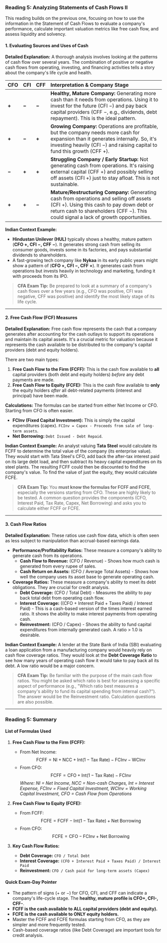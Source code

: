 ### **Reading 5: Analyzing Statements of Cash Flows II**

This reading builds on the previous one, focusing on how to use the information in the Statement of Cash Flows to evaluate a company's performance, calculate important valuation metrics like free cash flow, and assess liquidity and solvency.

#### **1. Evaluating Sources and Uses of Cash**

**Detailed Explanation:**
A thorough analysis involves looking at the patterns of cash flow over several years. The combination of positive or negative cash flows from operating, investing, and financing activities tells a story about the company's life cycle and health.

| CFO | CFI | CFF | Interpretation & Company Stage |
| :-- | :-- | :-- | :--------------------------------------------------------------------------------------------------------------------------------------------------- |
| **+** | **−** | **−** | **Healthy, Mature Company:** Generating more cash than it needs from operations. Using it to invest for the future (CFI −) and pay back capital providers (CFF −, e.g., dividends, debt repayment). This is the ideal pattern. |
| **+** | **−** | **+** | **Growing Company:** Operations are profitable, but the company needs more cash for expansion than it generates internally. So, it's investing heavily (CFI −) and raising capital to fund this growth (CFF +). |
| **−** | **+** | **+** | **Struggling Company / Early Startup:** Not generating cash from operations. It's raising external capital (CFF +) and possibly selling off assets (CFI +) just to stay afloat. This is not sustainable. |
| **+** | **+** | **−** | **Mature/Restructuring Company:** Generating cash from operations and selling off assets (CFI +). Using this cash to pay down debt or return cash to shareholders (CFF −). This could signal a lack of growth opportunities. |

**Indian Context Example:**
* **Hindustan Unilever (HUL)** typically shows a healthy, mature pattern (**CFO +, CFI −, CFF −**). It generates strong cash from selling its consumer goods, invests some in its factories, and pays substantial dividends to shareholders.
* A fast-growing tech company like **Nykaa** in its early public years might show a pattern of (**CFO +, CFI −, CFF +**). It generates cash from operations but invests heavily in technology and marketing, funding it with proceeds from its IPO.

> **CFA Exam Tip:**
> Be prepared to look at a summary of a company's cash flows over a few years (e.g., CFO was positive, CFI was negative, CFF was positive) and identify the most likely stage of its life cycle.

---

#### **2. Free Cash Flow (FCF) Measures**

**Detailed Explanation:**
Free cash flow represents the cash that a company generates after accounting for the cash outlays to support its operations and maintain its capital assets. It's a crucial metric for valuation because it represents the cash available to be distributed to the company's capital providers (debt and equity holders).

There are two main types:
1.  **Free Cash Flow to the Firm (FCFF):** This is the cash flow available to **all** capital providers (both debt and equity holders) *before* any debt payments are made.
2.  **Free Cash Flow to Equity (FCFE):** This is the cash flow available to **only** the equity holders *after* all debt-related payments (interest and principal) have been made.

**Calculations:**
The formulas can be started from either Net Income or CFO. Starting from CFO is often easier.
* **FCInv (Fixed Capital Investment):** This is simply the capital expenditures (capex). `FCInv = Capex - Proceeds from sale of long-term assets`.
* **Net Borrowing:** `Debt Issued - Debt Repaid`.

**Indian Context Example:**
An analyst valuing **Tata Steel** would calculate its FCFF to determine the total value of the company (its enterprise value). They would start with Tata Steel's CFO, add back the after-tax interest paid on its large debt load, and then subtract its heavy capital expenditures on its steel plants. The resulting FCFF could then be discounted to find the company's value. To find the value of just the equity, they would calculate FCFE.

> **CFA Exam Tip:**
> You **must know the formulas for FCFF and FCFE**, especially the versions starting from CFO. These are highly likely to be tested. A common question provides the components (CFO, Interest Paid, Tax Rate, Capex, Net Borrowing) and asks you to calculate either FCFF or FCFE.

---

#### **3. Cash Flow Ratios**

**Detailed Explanation:**
These ratios use cash flow data, which is often seen as less subject to manipulation than accrual-based earnings data.

* **Performance/Profitability Ratios:** These measure a company's ability to generate cash from its operations.
    * **Cash Flow to Revenue:** (CFO / Revenue) - Shows how much cash is generated from every rupee of sales.
    * **Cash Return on Assets:** (CFO / Average Total Assets) - Shows how well the company uses its asset base to generate operating cash.
* **Coverage Ratios:** These measure a company's ability to meet its debt obligations. They are crucial for credit analysis.
    * **Debt Coverage:** (CFO / Total Debt) - Measures the ability to pay back total debt from operating cash flow.
    * **Interest Coverage:** ((CFO + Interest Paid + Taxes Paid) / Interest Paid) - This is a cash-based version of the times interest earned ratio. It shows the ability to make interest payments from operating cash.
    * **Reinvestment:** (CFO / Capex) - Shows the ability to fund capital expenditures from internally generated cash. A ratio > 1.0 is desirable.

**Indian Context Example:**
A lender at the State Bank of India (SBI) evaluating a loan application from a manufacturing company would heavily rely on cash flow coverage ratios. They would look at the **Debt Coverage Ratio** to see how many years of operating cash flow it would take to pay back all its debt. A low ratio would be a major concern.

> **CFA Exam Tip:**
> Be familiar with the purpose of the main cash flow ratios. You might be asked which ratio is best for assessing a specific aspect of performance (e.g., "Which ratio best measures a company's ability to fund its capital spending from internal cash?"). The answer would be the Reinvestment ratio. Calculation questions are also possible.

***

### **Reading 5: Summary**

#### **List of Formulas Used**
1.  **Free Cash Flow to the Firm (FCFF):**
    * From Net Income:
        $$\text{FCFF} = \text{NI} + \text{NCC} + \text{Int}(1 - \text{Tax Rate}) - \text{FCInv} - \text{WCInv}$$
    * From CFO:
        $$\text{FCFF} = \text{CFO} + \text{Int}(1 - \text{Tax Rate}) - \text{FCInv}$$
        *Where: NI = Net Income, NCC = Non-cash Charges, Int = Interest Expense, FCInv = Fixed Capital Investment, WCInv = Working Capital Investment, CFO = Cash Flow from Operations*

2.  **Free Cash Flow to Equity (FCFE):**
    * From FCFF:
        $$\text{FCFE} = \text{FCFF} - \text{Int}(1 - \text{Tax Rate}) + \text{Net Borrowing}$$
    * From CFO:
        $$\text{FCFE} = \text{CFO} - \text{FCInv} + \text{Net Borrowing}$$

3.  **Key Cash Flow Ratios:**
    * **Debt Coverage:** `CFO / Total Debt`
    * **Interest Coverage:** `(CFO + Interest Paid + Taxes Paid) / Interest Paid`
    * **Reinvestment:** `CFO / Cash paid for long-term assets (Capex)`

#### **Quick Exam-Day Pointer**
* The pattern of signs (+ or −) for CFO, CFI, and CFF can indicate a company's life-cycle stage. The **healthy, mature profile is CFO+, CFI-, CFF-**.
* **FCFF is the cash available to ALL capital providers (debt and equity).**
* **FCFE is the cash available to ONLY equity holders.**
* Master the FCFF and FCFE formulas starting from CFO, as they are simpler and more frequently tested.
* Cash-based coverage ratios (like Debt Coverage) are important tools for credit analysis.
